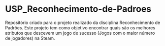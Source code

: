 # USP_Reconhecimento-de-Padroes
Repositório criado para o projeto realizado da disciplina Reconhecimento de Padrões. Este projeto tem como objetivo encontrar quais são os melhores atributos que descevem um jogo de sucesso (Jogos com o maior número de jogadores) na Steam.
